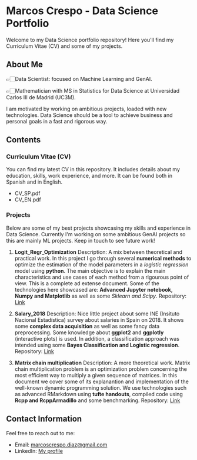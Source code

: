 # Marcos Crespo - Data Science Portfolio

Welcome to my Data Science portfolio repository! Here you'll find my Curriculum Vitae (CV) and some of my projects.

## About Me

👉🏻Data Scientist: focused on Machine Learning and GenAI.

👉🏻Mathematician with MS in Statistics for Data Science at Universidad Carlos III de Madrid (UC3M). 

I am motivated by working on ambitious projects, loaded with new technologies. Data Science should be a tool to achieve business and personal goals in a fast and rigorous way. 

## Contents

### Curriculum Vitae (CV)

You can find my latest CV in this repository. It includes details about my education, skills, work experience, and more. It can be found both in Spanish and in English.

- CV_SP.pdf
- CV_EN.pdf

### Projects

Below are some of my best projects showcasing my skills and experience in Data Science. Currently I'm working on some ambitious GenAI projects so this are mainly ML projects. Keep in touch to see future work!

1. **Logit_Regr_Optimization**
   Description:  A mix between theoretical and practical work. In this project I go through several **numerical methods** to optimize the estimation of the model parameters in a *logistic regression* model using **python**. The main objective is to explain the main characteristics and use cases of each method from a rigourous point of view. This is a complete ad extense document. Some of the technologies here showcased are: **Advanced Jupyter notebook, Numpy and Matplotlib** as well as some *Sklearn and Scipy*.
   Repository: [Link](https://github.com/marcos-crespo/CV/tree/main/Logit_Regr_Optimization)

2. **Salary_2018**
   Description: Nice little project about some INE (Insituto Nacional Estadística) survey about salaries in Spain on 2018.
   It shows some **complex data acquisition** as well as some fancy data preprocessing. Some knowledge about **ggplot2** and **ggplotly** (interactive plots) is used.
   In addition, a classification approach was intended using some **Bayes Classification and Logistic regression**.
   Repository: [Link](https://github.com/marcos-crespo/CV/tree/main/Salary_2018)

3. **Matrix chain multiplication**
   Description: A more theoretical work. Matrix chain multiplication problem is an optimization problem concerning the most efficient way to multiply a given sequence of        matrices. In this document we cover some of its explanantion and implementation of the well-known dynamic programming solution. We use technologies such as advanced          RMarkdown using **tufte handouts**, compiled code using **Rcpp and RcppArmadillo** and some benchmarking.
   Repository: [Link](https://github.com/marcos-crespo/CV/tree/main/Matrix_Chain)


<!-- Add more projects as needed -->

## Contact Information

Feel free to reach out to me:

- Email: marcoscrespo.diaz@gmail.com
- LinkedIn: [My profile](https://www.linkedin.com/in/marcos-crespo-diaz/)

